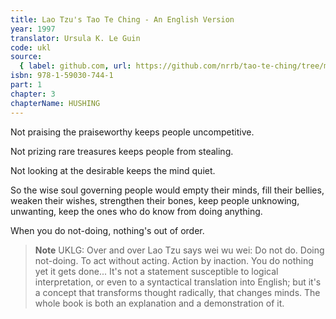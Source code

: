 ```yaml
---
title: Lao Tzu's Tao Te Ching - An English Version
year: 1997
translator: Ursula K. Le Guin
code: ukl
source:
  { label: github.com, url: https://github.com/nrrb/tao-te-ching/tree/master }
isbn: 978-1-59030-744-1
part: 1
chapter: 3
chapterName: HUSHING
---
```


Not praising the praiseworthy
keeps people uncompetitive.

Not prizing rare treasures
keeps people from stealing.

Not looking at the desirable
keeps the mind quiet.

So the wise soul
governing people
would empty their minds,
fill their bellies,
weaken their wishes,
strengthen their bones,
keep people unknowing,
unwanting,
keep the ones who do know
from doing anything.

When you do not-doing,
nothing's out of order.

> **Note** UKLG: Over and over Lao Tzu says wei wu wei: Do not do. Doing not-doing. To act without acting. Action by inaction. You do nothing yet it gets done...
> It's not a statement susceptible to logical interpretation, or even to a syntactical translation into English; but it's a concept that transforms thought radically, that changes minds. The whole book is both an explanation and a demonstration of it.
